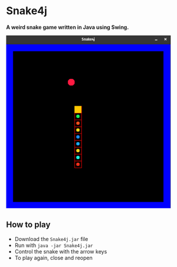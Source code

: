 # Snake4j
**A weird snake game written in Java using Swing.**

![game_screenshot](img/game_screenshot.png "Game_screenshot")

## How to play
* Download the `Snake4j.jar` file
* Run with `java -jar Snake4j.jar`
* Control the snake with the arrow keys
* To play again, close and reopen

